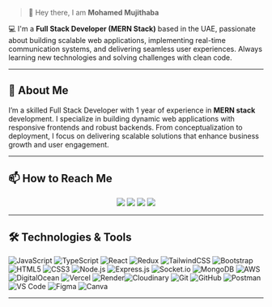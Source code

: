 > 👋 Hey there, I am **Mohamed Mujithaba**  

💻 I'm a **Full Stack Developer (MERN Stack)** based in the UAE, passionate about building scalable web applications, implementing real-time communication systems, and delivering seamless user experiences. Always learning new technologies and solving challenges with clean code.

---

## 🔗 About Me
I’m a skilled Full Stack Developer with 1 year of experience in **MERN stack** development. I specialize in building dynamic web applications with responsive frontends and robust backends. From conceptualization to deployment, I focus on delivering scalable solutions that enhance business growth and user engagement.  

---

## 📫 How to Reach Me
<p align="center">
  <a href="mailto:mujithabaep772@gmail.com"><img src="https://img.shields.io/badge/Email-D14836?style=for-the-badge&logo=gmail&logoColor=white"></a>
  <a href="https://www.linkedin.com/in/mujithabaep772/"><img src="https://img.shields.io/badge/LinkedIn-0077B5?style=for-the-badge&logo=linkedin&logoColor=white"></a>
  <a href="https://github.com/Mujithaba"><img src="https://img.shields.io/badge/GitHub-181717?style=for-the-badge&logo=github&logoColor=white"></a>
  <a href="https://leetcode.com/u/mujithaba/"><img src="https://img.shields.io/badge/LeetCode-F79F1F?style=for-the-badge&logo=leetcode&logoColor=white"></a>
</p>

---

## 🛠️ Technologies & Tools

![JavaScript](https://img.shields.io/badge/JavaScript-F7DF1E?logo=javascript&logoColor=black) ![TypeScript](https://img.shields.io/badge/TypeScript-3178C6?logo=typescript&logoColor=white) ![React](https://img.shields.io/badge/React-61DAFB?logo=react&logoColor=black) ![Redux](https://img.shields.io/badge/Redux-764ABC?logo=redux&logoColor=white) ![TailwindCSS](https://img.shields.io/badge/TailwindCSS-06B6D4?logo=tailwindcss&logoColor=white) ![Bootstrap](https://img.shields.io/badge/Bootstrap-7952B3?logo=bootstrap&logoColor=white) ![HTML5](https://img.shields.io/badge/HTML5-E34F26?logo=html5&logoColor=white) ![CSS3](https://img.shields.io/badge/CSS3-1572B6?logo=css3&logoColor=white) ![Node.js](https://img.shields.io/badge/Node.js-339933?logo=node.js&logoColor=white) ![Express.js](https://img.shields.io/badge/Express.js-000000?logo=express&logoColor=white) ![Socket.io](https://img.shields.io/badge/Socket.io-010101?logo=socket.io&logoColor=white) ![MongoDB](https://img.shields.io/badge/MongoDB-47A248?logo=mongodb&logoColor=white)  ![AWS](https://img.shields.io/badge/AWS-232F3E?logo=amazon-aws&logoColor=white) ![DigitalOcean](https://img.shields.io/badge/DigitalOcean-0080FF?logo=digitalocean&logoColor=white) ![Vercel](https://img.shields.io/badge/Vercel-000000?logo=vercel&logoColor=white) ![Render](https://img.shields.io/badge/Render-46E3B7?logo=render&logoColor=black)![Cloudinary](https://img.shields.io/badge/Cloudinary-3448C5?logo=cloudinary&logoColor=white) ![Git](https://img.shields.io/badge/Git-F05032?logo=git&logoColor=white) ![GitHub](https://img.shields.io/badge/GitHub-181717?logo=github&logoColor=white) ![Postman](https://img.shields.io/badge/Postman-FF6C37?logo=postman&logoColor=white) ![VS Code](https://img.shields.io/badge/VS%20Code-007ACC?logo=visualstudiocode&logoColor=white) ![Figma](https://img.shields.io/badge/Figma-F24E1E?logo=figma&logoColor=white) ![Canva](https://img.shields.io/badge/Canva-00C4CC?logo=canva&logoColor=white)  

---

